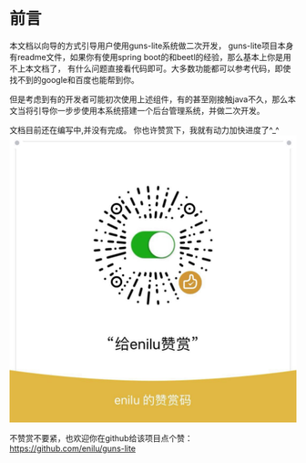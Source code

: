 # 前言


本文档以向导的方式引导用户使用guns-lite系统做二次开发，
guns-lite项目本身有readme文件，如果你有使用spring boot的和beetl的经验，那么基本上你是用不上本文档了，
有什么问题直接看代码即可。大多数功能都可以参考代码，即使找不到的google和百度也能帮到你。

但是考虑到有的开发者可能初次使用上述组件，有的甚至刚接触java不久，那么本文当将引导你一步步使用本系统搭建一个后台管理系统，并做二次开发。

文档目前还在编写中,并没有完成。
你也许赞赏下，我就有动力加快进度了^_^
![赞一下](./zanshan.jpg)

不赞赏不要紧，也欢迎你在github给该项目点个赞：https://github.com/enilu/guns-lite
 